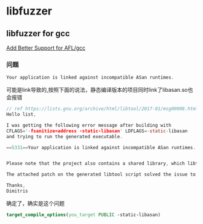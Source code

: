 # libfuzzer

## libfuzzer for gcc

[Add Better Support for AFL/gcc](https://github.com/google/clusterfuzz/issues/920)

### 问题

```cpp
Your application is linked against incompatible ASan runtimes.
```

可能是link导致的,按照下面的说法，静态编译版本的项目同时link了libasan.so也会报错

```c
// ref https://lists.gnu.org/archive/html/libtool/2017-01/msg00008.html
Hello list,

I was getting the following error message after building with
CFLAGS='-fsanitize=address -static-libasan' LDFLAGS=-static-libasan
and trying to run the generated executable.

==5331==Your application is linked against incompatible ASan runtimes.


Please note that the project also contains a shared library, which libtool was always linking while ignoring the "-static-libasan" flag. So the library was linking to "libasan.so" while the binaries were linked with the static runtime.

The attached patch on the generated libtool script solved the issue to me. Feel free to use it upstream, if it makes sense.

Thanks,
Dimitris
```

确定了，确实是这个问题

```cmake
target_compile_options(you_target PUBLIC -static-libasan)
```
